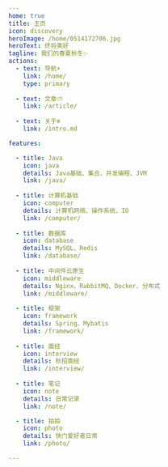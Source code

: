 ```yaml
---
home: true
title: 主页
icon: discovery
heroImage: /home/0514172706.jpg
heroText: 终将美好
tagline: 我们的春夏秋冬✨
actions:
  - text: 导航☀️
    link: /home/
    type: primary
    
  - text: 文章⛅
    link: /article/
     
  - text: 关于❄️
    link: /intro.md

features:

  - title: Java
    icon: java
    details: Java基础、集合、并发编程、JVM
    link: /java/
    
  - title: 计算机基础
    icon: computer
    details: 计算机网络、操作系统、IO
    link: /computer/
  
  - title: 数据库
    icon: database
    details: MySQL、Redis
    link: /database/
    
  - title: 中间件云原生
    icon: middleware
    details: Nginx、RabbitMQ、Docker、分布式
    link: /middleware/ 
    
  - title: 框架
    icon: framework
    details: Spring、Mybatis
    link: /framework/
    
  - title: 面经
    icon: interview
    details: 秋招面经
    link: /interview/  
  
  - title: 笔记
    icon: note
    details: 日常记录
    link: /note/

  - title: 拍拍
    icon: photo
    details: 快门爱好者日常
    link: /photo/

---
```


